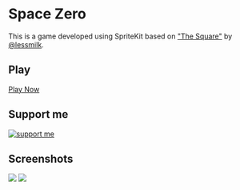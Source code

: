 # Space Zero

This is a game developed using SpriteKit based on ["The Square"](http://www.lessmilk.com/game/the-square/) by [@lessmilk](https://github.com/lessmilk).

## Play

[Play Now](https://itunes.apple.com/us/app/space-zero/id1141164238)

## Support me

[![support me](https://img.shields.io/gratipay/user/xyclos.svg?style=flat-square)](https://gratipay.com/~xyclos/)

## Screenshots

![](http://a3.mzstatic.com/us/r30/Purple42/v4/43/61/d5/4361d588-8e65-6410-0504-dd0976beadf9/screen696x696.jpeg)
![](http://a1.mzstatic.com/us/r30/Purple62/v4/9a/a7/5b/9aa75b3a-0dec-0834-7475-dbd611e0ba5d/screen696x696.jpeg)